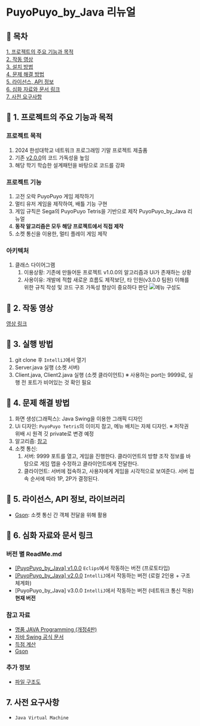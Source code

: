 # PuyoPuyo_by_Java 리뉴얼

## :memo: 목차
[1. 프로젝트의 주요 기능과 목적](#1-프로젝트의-주요-기능과-목적)  
[2. 작동 영상](#2-작동-영상)  
[3. 설치 방법](#3-실행-방법)  
[4. 문제 해결 방법](#4-문제-해결-방법)  
[5. 라이선스, API 정보](#6-라이선스-API-정보)  
[6. 심화 자료와 문서 링크](#7-심화-자료와-문서-링크)  
[7. 사전 요구사항](#8-사전-요구사항)  

## :triangular_flag_on_post: 1. 프로젝트의 주요 기능과 목적
### 프로젝트 목적
  1. 2024 한성대학교 네트워크 프로그래밍 기말 프로젝트 제출품
  2. 기존 [v2.0.0](docs/v2.0.0.md)의 코드 가독성을 높임
  3. 해당 학기 학습한 설계패턴을 바탕으로 코드를 강화
    
### 프로젝트 기능
  1. 고전 오락 PuyoPuyo 게임 제작하기
  2. 멀티 유저 게임을 제작하여, 배틀 기능 구현
  3. 게임 규칙은 Sega의 PuyoPuyo Tetris을 기반으로 제작 PuyoPuyo_by_Java 리뉴얼
  4. **동작 알고리즘은 모두 해당 프로젝트에서 직접 제작**
  5. 소켓 통신을 이용한, 멀티 플레이 게임 제작
      
### 아키텍처
  1. 클래스 다이어그램
      1. 이용상황: 기존에 만들어둔 프로젝트 v1.0.0의 알고리즘과 Ui가 존재하는 상황
      2. 사용이유: 개발에 적합 새로운 흐름도 제작보단, 타 인원(v3.0.0 팀원) 이해를 위한 규칙 작성 및 코드 구조 가독성 향상이 중요하다 판단
![메뉴 구성도](https://github.com/user-attachments/assets/bdf61e39-750d-4510-80b5-e690044fb7f9)

## :movie_camera: 2. 작동 영상
[영상 링크](https://youtu.be/oCgn4VIoAEQ)

## :runner: 3. 실행 방법
  1. git clone 후 `IntelliJ`에서 열기
  2. Server.java 실행 (소켓 서버)
  3. Client.java, Client2.java 실행 (소켓 클라이언트)
  ※ 사용하는 port는 9999로, 실행 전 포트가 비어있는 것 확인 필요

## :information_desk_person: 4. 문제 해결 방법
  1. 화면 생성(그래픽스): Java Swing을 이용한 그래픽 디자인
  2. Ui 디자인: `PuyoPuyo Tetris`의 이미지 참고, 메뉴 배치는 자체 디자인. ※ 저작권 위배 시 원격 깃 private로 변경 예정  
  3. 알고리즘: [참고](docs/algorithm.md)
  4. 소켓 통신:
      1. 서버: 9999 포트를 열고, 게임을 진행한다. 클라이언트의 방향 조작 정보를 바탕으로 게임 맵을 수정하고 클라이언트에게 전달한다.
      2. 클라이언트: 서버에 접속하고, 사용자에게 게임을 시각적으로 보여준다. 서버 접속 순서에 따라 1P, 2P가 결정된다.

## :file_folder: 5. 라이선스, API 정보, 라이브러리
  - [Gson](https://mvnrepository.com/artifact/com.google.code.gson/gson): 소켓 통신 간 객체 전달을 위해 활용

## :page_with_curl: 6. 심화 자료와 문서 링크
### 버전 별 ReadMe.md
  - [\[PuyoPuyo_by_Java\] v1.0.0](docs/v1.0.0.md) `Eclips`에서 작동하는 버전 (프로토타입)
  - [\[PuyoPuyo_by_Java\] v2.0.0](docs/v2.0.0.md) `IntelliJ`에서 작동하는 버전 (로컬 2인용 + 구조 체계화)
  - [PuyoPuyo_by_Java] v3.0.0 `IntelliJ`에서 작동하는 버전 (네트워크 통신 적용) **현재 버전**
### 참고 자료
  - [명품 JAVA Programming (개정4판)](https://www.booksr.co.kr/product/%EB%AA%85%ED%92%88-java-programming/)
  - [자바 Swing 공식 문서](https://docs.oracle.com/javase/tutorial/uiswing/index.html)
  - [득점 계산](https://puyopuyo.fandom.com/ko/wiki/%EB%93%9D%EC%A0%90_%EA%B3%84%EC%82%B0)
  - [Gson](https://github.com/google/gson)
### 추가 정보
  - [파일 구조도](docs/project_tree.md)

## 7. 사전 요구사항
  - `Java Virtual Machine`
